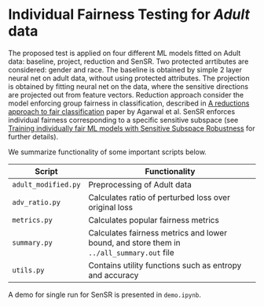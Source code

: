 # Individual Fairness Testing for *Adult* data

The proposed test is applied on four different ML models fitted on Adult data: baseline, project, reduction and SenSR. 
Two protected arrtibutes are considered: gender and race. The baseline  is obtained by simple 2 layer neural net on adult data,
without using protected attributes. The projection is obtained by fitting neural net on the data, where the sensitive directions 
are projected out from feature vectors. Reduction approach consider the model enforcing group fairness in classification, 
described in [A reductions approach to fair classification](https://arxiv.org/abs/1803.02453) paper by Agarwal et al. 
SenSR enforces individual fairness corresponding to a specific sensitive subspace 
(see [Training individually fair ML models with Sensitive Subspace Robustness](https://arxiv.org/abs/1907.00020) for further details).

We summarize functionality of some important scripts below.

| Script | Functionality |
| --- | --- | 
| `adult_modified.py` | Preprocessing of Adult data |
| `adv_ratio.py` | Calculates ratio of perturbed loss over original loss |
| `metrics.py` | Calculates popular fairness metrics |
| `summary.py` | Calculates fairness metrics and lower bound, and store them in `../all_summary.out` file |
| `utils.py` | Contains utility functions such as entropy and accuracy | 

A demo for single run for SenSR is presented in `demo.ipynb`.
